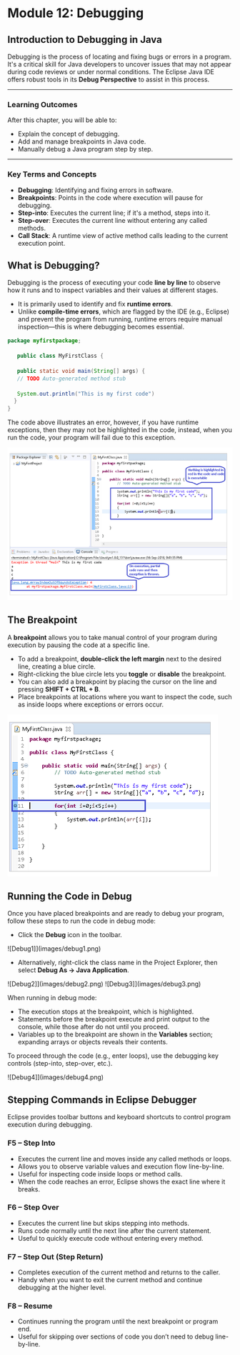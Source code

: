 # Module 12: Debugging

## Introduction to Debugging in Java

Debugging is the process of locating and fixing bugs or errors in a program. It's a critical skill for Java developers to uncover issues that may not appear during code reviews or under normal conditions. The Eclipse Java IDE offers robust tools in its **Debug Perspective** to assist in this process.

---

### Learning Outcomes

After this chapter, you will be able to:

- Explain the concept of debugging.
- Add and manage breakpoints in Java code.
- Manually debug a Java program step by step.

---

### Key Terms and Concepts

- **Debugging**: Identifying and fixing errors in software.
- **Breakpoints**: Points in the code where execution will pause for debugging.
- **Step-into**: Executes the current line; if it's a method, steps into it.
- **Step-over**: Executes the current line without entering any called methods.
- **Call Stack**: A runtime view of active method calls leading to the current execution point.

## What is Debugging?

Debugging is the process of executing your code **line by line** to observe how it runs and to inspect variables and their values at different stages.

- It is primarily used to identify and fix **runtime errors**.
- Unlike **compile-time errors**, which are flagged by the IDE (e.g., Eclipse) and prevent the program from running, runtime errors require manual inspection—this is where debugging becomes essential.

```java
package myfirstpackage;

   public class MyFirstClass {

   public static void main(String[] args) {
   // TODO Auto-generated method stub

   System.out.println("This is my first code")
  }
}
```

The code above illustrates an error, however, if you have runtime exceptions, then they may not be highlighted in the code, instead, when you run the code, your program will fail due to this exception.

![Bug](images/bug1.png)

## The Breakpoint

A **breakpoint** allows you to take manual control of your program during execution by pausing the code at a specific line.

- To add a breakpoint, **double-click the left margin** next to the desired line, creating a blue circle.
- Right-clicking the blue circle lets you **toggle** or **disable** the breakpoint.
- You can also add a breakpoint by placing the cursor on the line and pressing **SHIFT + CTRL + B**.
- Place breakpoints at locations where you want to inspect the code, such as inside loops where exceptions or errors occur.

![Breakpoint](images/breakpoint1.png)

## Running the Code in Debug

Once you have placed breakpoints and are ready to debug your program, follow these steps to run the code in debug mode:

- Click the **Debug** icon in the toolbar.

![Debug1]](images/debug1.png)

- Alternatively, right-click the class name in the Project Explorer, then select **Debug As → Java Application**.

![Debug2]](images/debug2.png)
![Debug3]](images/debug3.png)

When running in debug mode:

- The execution stops at the breakpoint, which is highlighted.
- Statements before the breakpoint execute and print output to the console, while those after do not until you proceed.
- Variables up to the breakpoint are shown in the **Variables** section; expanding arrays or objects reveals their contents.

To proceed through the code (e.g., enter loops), use the debugging key controls (step-into, step-over, etc.).

![Debug4]](images/debug4.png)

## Stepping Commands in Eclipse Debugger

Eclipse provides toolbar buttons and keyboard shortcuts to control program execution during debugging.

### F5 – Step Into
- Executes the current line and moves inside any called methods or loops.
- Allows you to observe variable values and execution flow line-by-line.
- Useful for inspecting code inside loops or method calls.
- When the code reaches an error, Eclipse shows the exact line where it breaks.

### F6 – Step Over
- Executes the current line but skips stepping into methods.
- Runs code normally until the next line after the current statement.
- Useful to quickly execute code without entering every method.

### F7 – Step Out (Step Return)
- Completes execution of the current method and returns to the caller.
- Handy when you want to exit the current method and continue debugging at the higher level.

### F8 – Resume
- Continues running the program until the next breakpoint or program end.
- Useful for skipping over sections of code you don’t need to debug line-by-line.
